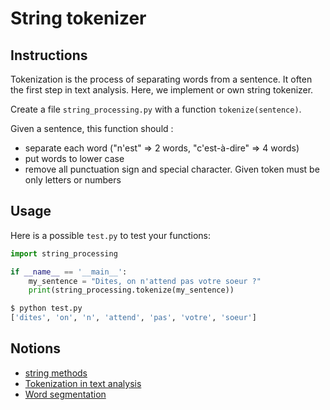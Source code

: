 # String tokenizer

## Instructions

Tokenization is the process of separating words from a sentence. It often the first step in text analysis.
Here, we implement or own string tokenizer.

Create a file `string_processing.py` with a function `tokenize(sentence)`.

Given a sentence, this function should :

* separate each word ("n'est" => 2 words, "c'est-à-dire" => 4 words)
* put words to lower case
* remove all punctuation sign and special character. Given token must be only letters or numbers

## Usage

Here is a possible `test.py` to test your functions:

```python
import string_processing

if __name__ == '__main__':
    my_sentence = "Dites, on n'attend pas votre soeur ?"
    print(string_processing.tokenize(my_sentence))
```

```bash
$ python test.py
['dites', 'on', 'n', 'attend', 'pas', 'votre', 'soeur']
```

## Notions

* [string methods](https://www.w3schools.com/python/python_ref_string.asp)
* [Tokenization in text analysis](https://en.wikipedia.org/wiki/Lexical_analysis#Tokenization)
* [Word segmentation](https://en.wikipedia.org/wiki/Text_segmentation#Word_segmentation)
